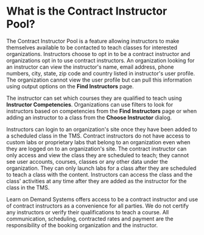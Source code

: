 # What is the Contract Instructor Pool?

The Contract Instructor Pool is a feature allowing instructors to make themselves available to be contacted to teach classes for interested organizations. Instructors choose to opt in to be a contract instructor and organizations opt in to use contract instructors. An organization looking for an instructor can view the instructor's name, email address, phone numbers, city, state, zip code and country listed in instructor's user profile. The organization cannot view the user profile but can pull this information using output options on the **Find Instructors** page.

The instructor can set which courses they are qualified to teach using **Instructor Competencies**. Organizations can use filters to look for instructors based on competencies from the **Find Instructors** page or when adding an instructor to a class from the **Choose Instructor** dialog.

Instructors can login to an organization's site once they have been added to a scheduled class in the TMS. Contract instructors do not have access to custom labs or proprietary labs that belong to an organization even when they are logged on to an organization's site. The contract instructor can only access and view the class they are scheduled to teach; they cannot see user accounts, courses, classes or any other data under the organization. They can only launch labs for a class after they are scheduled to teach a class with the content. Instructors can access the class and the class' activities at any time after they are added as the instructor for the class in the TMS.

Learn on Demand Systems offers access to be a contract instructor and use of contract instructors as a convenience for all parties. We do not certify any instructors or verify their qualifications to teach a course. All communication, scheduling, contracted rates and payment are the responsibility of the booking organization and the instructor.
